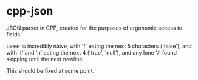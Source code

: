 # cpp-json

JSON parser in CPP, created for the purposes of ergonomic access to fields.

Lexer is incredibly naïve, with 'f' eating the next 5 characters ('false'), and with 't' and 'n' eating the next 4 ('true', 'null'), and any lone '/' found skipping until the next newline. 

This should be fixed at some point.
